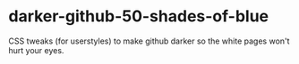 # darker-github-50-shades-of-blue
CSS tweaks (for userstyles) to make github darker so the white pages won't hurt your eyes.
